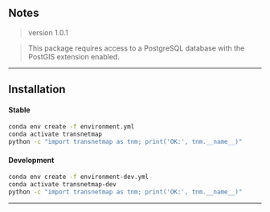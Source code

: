 ## Notes

> version 1.0.1

> This package requires access to a PostgreSQL database with the PostGIS extension enabled.

---

## Installation

#### Stable

```bash
conda env create -f environment.yml
conda activate transnetmap
python -c "import transnetmap as tnm; print('OK:', tnm.__name__)"
```

#### Development

```bash
conda env create -f environment-dev.yml
conda activate transnetmap-dev
python -c "import transnetmap as tnm; print('OK:', tnm.__name__)"
```

---

